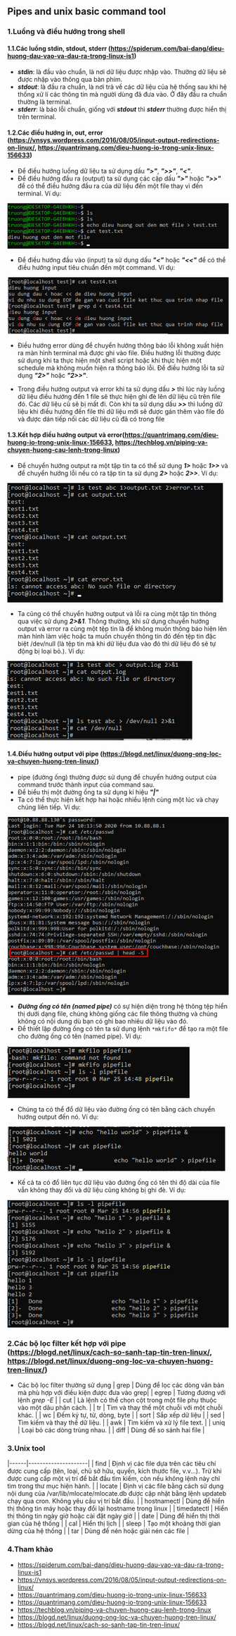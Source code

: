 ## Pipes and unix basic command tool

### 1.Luồng và điều hướng trong shell
#### 1.1.Các luồng stdin, stdout, stderr (https://spiderum.com/bai-dang/dieu-huong-dau-vao-va-dau-ra-trong-linux-is1)
- ***stdin***: là đầu vào chuẩn, là nơi dữ liệu được nhập vào. Thường dữ liệu sẽ được nhập vào thông qua bàn phím.
- ***stdout***: là đầu ra chuẩn, là nơi trả về các dữ liệu của hệ thống sau khi hệ thống xử lí các thông tin mà người dùng đã đưa vào. Ở đây đầu ra chuẩn thường là terminal.
- ***stderr***: là báo lỗi chuẩn, giống với ***stdout*** thì ***stderr*** thường được hiển thị trên terminal.

#### 1.2.Các điều hướng in, out, error (https://vnsys.wordpress.com/2016/08/05/input-output-redirections-on-linux/, https://quantrimang.com/dieu-huong-io-trong-unix-linux-156633)
- Để điều hướng luồng dữ liệu ta sử dụng dấu ***">"***, ***">>"***, ***"<"***.
- Để điều hướng đầu ra (output) ta sử dụng các cặp dấu ***">"*** hoặc ***">>"*** để có thể điều hướng đầu ra của dữ liệu đến một file thay vì đến terminal. Ví dụ: 
<img src='./images/Screenshot_31.png'>

- Để điều hướng đầu vào (input) ta sử dụng dấu ***"<"*** hoặc ***"<<"*** để có thể điều hướng input tiêu chuẩn đến một command. Ví dụ: 
<img src='./images/Screenshot_32.png'>

- Điều hướng error dùng để chuyển hướng thông báo lỗi không xuất hiện ra màn hình terminal mà được ghi vào file. Điều hướng lỗi thường được sử dụng khi ta thực hiện một shell script hoặc khi thực hiện một schedule mà không muốn hiện ra thông báo lỗi. Để điều hướng lỗi ta sử dụng ***"2>"*** hoặc ***"2>>"***.

- Trong điều hướng output và error khi ta sử dụng dấu ***>*** thì lúc này luồng dữ liệu điều hướng đến 1 file sẽ thực hiện ghi đè lên dữ liệu cũ trên file đó. Các dữ liệu cũ sẽ bị mất đi. Còn khi ta sử dụng dấu ***>>*** thì luồng dữ liệu khi điều hướng đến file thì dữ liệu mới sẽ được gán thêm vào file đó và được dán tiếp nối các dữ liệu cũ đã có trong file

#### 1.3.Kết hợp điều hướng output và error(https://quantrimang.com/dieu-huong-io-trong-unix-linux-156633, https://techblog.vn/piping-va-chuyen-huong-cau-lenh-trong-linux)
- Để chuyển hướng output ra một tập tin ta có thể sử dụng ***1>*** hoặc ***1>>*** và để chuyển hướng lỗi nếu có ra tập tin ta sử dụng ***2>*** hoặc ***2>>***. Ví dụ:
<img src='./images/Screenshot_33.png'>

- Ta cũng có thể chuyển hưởng output và lỗi ra cùng một tập tin thông qua việc sử dụng ***2>&1***. Thông thường, khi sử dụng chuyển hướng output và error ra cùng một tệp tin là để không muốn thông báo hiện lên màn hình làm việc hoặc ta muốn chuyến thông tin đó đến tệp tin đặc biệt /dev/null (là tệp tin mà khi dữ liệu đưa vào đó thì dữ liệu đó sẽ tự động bị loại bỏ.). Ví dụ:
<img src='./images/Screenshot_34.png'>


#### 1.4.Điều hướng output với pipe (https://blogd.net/linux/duong-ong-loc-va-chuyen-huong-tren-linux/)
- pipe (đường ống) thường được sử dụng để chuyển hướng output của command trước thành input của command sau.
- Để biểu thị một đường ống ta sử dụng kí hiệu ***"|"***
- Ta có thể thực hiện kết hợp hai hoặc nhiều lệnh cùng một lúc và chạy chúng liên tiếp. Ví dụ:
<img src='./images/Screenshot_35.png'>

- ***Đường ống có tên (named pipe)*** có sự hiện diện trong hệ thông tệp hiển thị dưới dạng file, chúng không giống các file thông thường và chúng không có nội dung dù bạn có ghi bao nhiêu dữ liệu vào đó.
- Để thiết lập đường ống có tên ta sử dụng lệnh `*mkfifo*` để tạo ra một file cho đường ống có tên (named pipe). Ví dụ:
<img src='./images/Screenshot_36.png'>

- Chúng ta có thể đổ dữ liệu vào đường ống có tên bằng cách chuyển hướng output đến nó. Ví dụ:
<img src='./images/Screenshot_37.png'>

- Kế cả ta có đổ liên tục dữ liệu vào đường ống có tên thì độ dài của file vẫn không thay đổi và dữ liệu cũng không bị ghi đè. Ví dụ: 
<img src='./images/Screenshot_38.png'>

### 2.Các bộ lọc filter kết hợp với pipe (https://blogd.net/linux/cach-so-sanh-tap-tin-tren-linux/, https://blogd.net/linux/duong-ong-loc-va-chuyen-huong-tren-linux/)
- Các bộ lọc filter thường sử dụng
| grep | Dùng để lọc các dòng văn bản mà phù hợp với điều kiện được đưa vào grep|
| egrep | Tương đương với lệnh *grep -E* |
| cut |  Là lệnh có thể chọn cột trong một file phụ thuộc vào một dâu phân cách. |
| tr | Tìm và thay thế một chuỗi với một chuỗi khác. |
| wc | Đếm ký tự, từ, dòng, byte |
| sort | Sắp xếp dữ liệu |
| sed | Tìm kiếm và thay thế dữ liệu. |
| awk | Tìm kiếm và xử lý file text. |
| uniq | Loại bỏ các dòng trùng nhau. |
| diff | Dùng để so sánh hai file |

### 3.Unix tool
|------|---------------------|
| find | Định vị các file dựa trên các tiêu chí được cung cấp (tên, loại, chủ sở hữu, quyền, kích thước file, v.v...). Trừ khi được cung cấp một vị trí để bắt đầu tìm kiếm, còn nếu không lệnh này chỉ tìm trong thư mục hiện hành. |
| locate | Định vị các file bằng cách sử dụng nội dung của /var/lib/mlocate/mlocate.db được cập nhật bằng lệnh updateb chạy qua cron. Không yêu cầu vị trí bắt đầu. |
| hostnamectl | Dùng để hiển thị thông tin máy hoặc thay đổi lại hostname trong linux |
| timedatectl | Hiển thị thông tin ngày giờ hoặc cài đặt ngày giờ |
| date | Dùng để hiển thị thời gian của hệ thống |
| cal | Hiển thị lịch |
| sleep | Tạo một khoảng thời gian dừng của hệ thống |
| tar | Dùng để nén hoặc giải nén các file |

### 4.Tham khảo
- https://spiderum.com/bai-dang/dieu-huong-dau-vao-va-dau-ra-trong-linux-is1
- https://vnsys.wordpress.com/2016/08/05/input-output-redirections-on-linux/
- https://quantrimang.com/dieu-huong-io-trong-unix-linux-156633
- https://quantrimang.com/dieu-huong-io-trong-unix-linux-156633
- https://techblog.vn/piping-va-chuyen-huong-cau-lenh-trong-linux
- https://blogd.net/linux/duong-ong-loc-va-chuyen-huong-tren-linux/
- https://blogd.net/linux/cach-so-sanh-tap-tin-tren-linux/
